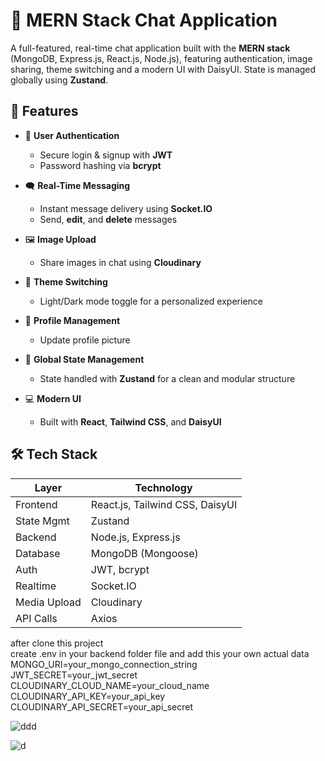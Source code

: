 # 💬 MERN Stack Chat Application

A full-featured, real-time chat application built with the **MERN stack** (MongoDB, Express.js, React.js, Node.js), featuring authentication, image sharing, theme switching and a modern UI with DaisyUI. State is managed globally using **Zustand**.

## 🚀 Features

- 🔐 **User Authentication**
  - Secure login & signup with **JWT**
  - Password hashing via **bcrypt**

- 🗨️ **Real-Time Messaging**
  - Instant message delivery using **Socket.IO**
  - Send, **edit**, and **delete** messages

- 🖼️ **Image Upload**
  - Share images in chat using **Cloudinary**

- 🎨 **Theme Switching**
  - Light/Dark mode toggle for a personalized experience

- 👤 **Profile Management**
  - Update profile picture

- 🧠 **Global State Management**
  - State handled with **Zustand** for a clean and modular structure

- 💻 **Modern UI**
  - Built with **React**, **Tailwind CSS**, and **DaisyUI**

## 🛠️ Tech Stack

| Layer        | Technology                         |
|--------------|------------------------------------|
| Frontend     | React.js, Tailwind CSS, DaisyUI    |
| State Mgmt   | Zustand                            |
| Backend      | Node.js, Express.js                |
| Database     | MongoDB (Mongoose)                 |
| Auth         | JWT, bcrypt                        |
| Realtime     | Socket.IO                          |
| Media Upload | Cloudinary                         |
| API Calls    | Axios                              |

after clone this project   
create  .env in your backend folder file and add this your own actual data 
MONGO_URI=your_mongo_connection_string
JWT_SECRET=your_jwt_secret
CLOUDINARY_CLOUD_NAME=your_cloud_name
CLOUDINARY_API_KEY=your_api_key
CLOUDINARY_API_SECRET=your_api_secret

![ddd](https://github.com/user-attachments/assets/a04f4e38-7a2e-47d4-b495-8081ceb9875d)

![d](https://github.com/user-attachments/assets/d96760ef-9692-44d6-bd6b-da800e4b107c)
